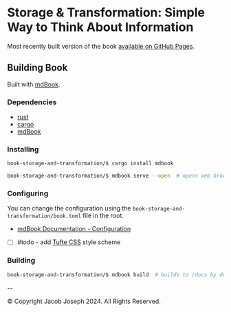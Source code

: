 # Storage & Transformation: Simple Way to Think About Information

Most recently built version of the book [available on GitHub Pages](https://likeshumidity.github.io/book-storage-and-transformation).


## Building Book
Built with [mdBook](https://rust-lang.github.io/mdBook).

### Dependencies
- [rust](https://www.rust-lang.org/)
- [cargo](https://doc.rust-lang.org/cargo/)
- [mdBook](https://rust-lang.github.io/mdBook/)

### Installing

```bash
book-storage-and-transformation/$ cargo install mdbook

book-storage-and-transformation/$ mdbook serve --open  # opens web browser to book
```

### Configuring

You can change the configuration using the `book-storage-and-transformation/book.toml` file in the root.
- [mdBook Documentation - Configuration](https://rust-lang.github.io/mdBook/format/configuration/index.html)
- [ ] #todo - add [Tufte CSS](https://edwardtufte.github.io/tufte-css/) style scheme


### Building

```bash
book-storage-and-transformation/$ mdbook build  # builds to /docs by default for publish on Github Pages
```

--

&copy; Copyright Jacob Joseph 2024. All Rights Reserved.
